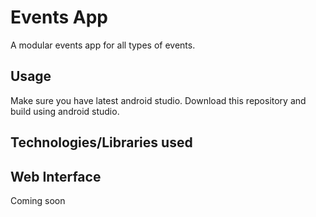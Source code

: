 # Events App
A modular events app for all types of events.

## Usage
Make sure you have latest android studio. Download this repository and build using android studio.

## Technologies/Libraries used

## Web Interface
Coming soon
